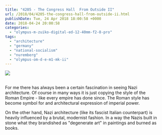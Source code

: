 ```yaml
---
title: "4205 - The Congress Hall  From Outside II"
url: /2018/04/4205-the-congress-hall-from-outside-ii.html
publishDate: Tue, 24 Apr 2018 18:00:58 +0000
date: 2018-04-24 20:00:58
categories: 
  - "olympus-m-zuiko-digital-ed-12-40mm-f2-8-pro"
tags: 
  - "architecture"
  - "germany"
  - "national-socialism"
  - "nuremberg"
  - "olympus-om-d-e-m1-mk-ii"
---
```

<div class="container">
<div class="center"><a target="_blank" href="https://d25zfm9zpd7gm5.cloudfront.net/1200x1200/2017/20170619_114824_lr.jpg"><img class="webfeedsFeaturedVisual" src="https://d25zfm9zpd7gm5.cloudfront.net/0600x0600/2017/20170619_114824_lr.jpg" /></a></div>
</div>
<br />

For me there has always been a certain fascination in seeing Nazi architecture. Of course in many ways it is just copying the style of the Roman Empire - like every empire has done since. The Roman style has become symbol for and architectural expression of imperial power.

<a target="_blank" href="https://d25zfm9zpd7gm5.cloudfront.net/1200x1200/2017/20170619_114745_lr.jpg"><img style="margin: 0pt 10px 0pt 0px; float: left;" src="https://d25zfm9zpd7gm5.cloudfront.net/0150x0150/2017/20170619_114745_lr.jpg" alt="" border="0" /></a> On the other hand, Nazi architecture (like its fascist Italian counterpart) is heavily influenced by a brutal, modernist fashion. In a way the Nazis built in stone what they brandished as "degenerate art" in paintings and burned as books.
